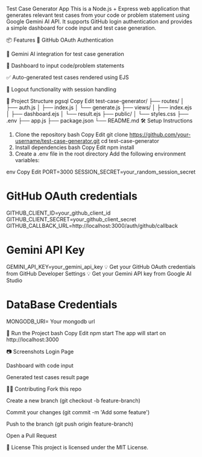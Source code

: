  Test Case Generator App
This is a Node.js + Express web application that generates relevant test cases from your code or problem statement using Google Gemini AI API. It supports GitHub login authentication and provides a simple dashboard for code input and test case generation.

📦 Features
🔐 GitHub OAuth Authentication

🧠 Gemini AI integration for test case generation

📄 Dashboard to input code/problem statements

✅ Auto-generated test cases rendered using EJS

👤 Logout functionality with session handling

📁 Project Structure
pgsql
Copy
Edit
test-case-generator/
├── routes/
│   ├── auth.js
│   ├── index.js
│   └── generate.js
├── views/
│   ├── index.ejs
│   ├── dashboard.ejs
│   └── result.ejs
├── public/
│   └── styles.css
├── .env
├── app.js
├── package.json
└── README.md
🛠️ Setup Instructions
1. Clone the repository
bash
Copy
Edit
git clone https://github.com/your-username/test-case-generator.git
cd test-case-generator
2. Install dependencies
bash
Copy
Edit
npm install
3. Create a .env file in the root directory
Add the following environment variables:

env
Copy
Edit
PORT=3000
SESSION_SECRET=your_random_session_secret

# GitHub OAuth credentials
GITHUB_CLIENT_ID=your_github_client_id
GITHUB_CLIENT_SECRET=your_github_client_secret
GITHUB_CALLBACK_URL=http://localhost:3000/auth/github/callback

# Gemini API Key
GEMINI_API_KEY=your_gemini_api_key
💡 Get your GitHub OAuth credentials from GitHub Developer Settings
💡 Get your Gemini API key from Google AI Studio
# DataBase Credentials
MONGODB_URI= Your mongodb url

🚀 Run the Project
bash
Copy
Edit
npm start
The app will start on http://localhost:3000

📷 Screenshots
Login Page

Dashboard with code input

Generated test cases result page

🧑‍💻 Contributing
Fork this repo

Create a new branch (git checkout -b feature-branch)

Commit your changes (git commit -m 'Add some feature')

Push to the branch (git push origin feature-branch)

Open a Pull Request

📃 License
This project is licensed under the MIT License.
